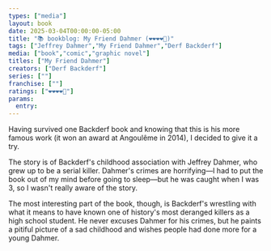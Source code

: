 ```yaml
---
types: ["media"]
layout: book
date: 2025-03-04T00:00:00-05:00
title: "📚 bookblog: My Friend Dahmer (❤️❤️❤️❤️🖤)"
tags: ["Jeffrey Dahmer","My Friend Dahmer","Derf Backderf"]
media: ["book","comic","graphic novel"]
titles: ["My Friend Dahmer"]
creators: ["Derf Backderf"]
series: [""]
franchise: [""]
ratings: ["❤️❤️❤️❤️🖤"]
params:
  entry: 
---
```


Having survived one Backderf book and knowing that this is his more famous work (it won an award at Angoulême in 2014), I decided to give it a try.

The story is of Backderf's childhood association with Jeffrey Dahmer, who grew up to be a serial killer. Dahmer's crimes are horrifying—I had to put the book out of my mind before going to sleep—but he was caught when I was 3, so I wasn't really aware of the story.

The most interesting part of the book, though, is Backderf's wrestling with what it means to have known one of history's most deranged killers as a high school student. He never excuses Dahmer for his crimes, but he paints a pitiful picture of a sad childhood and wishes people had done more for a young Dahmer.